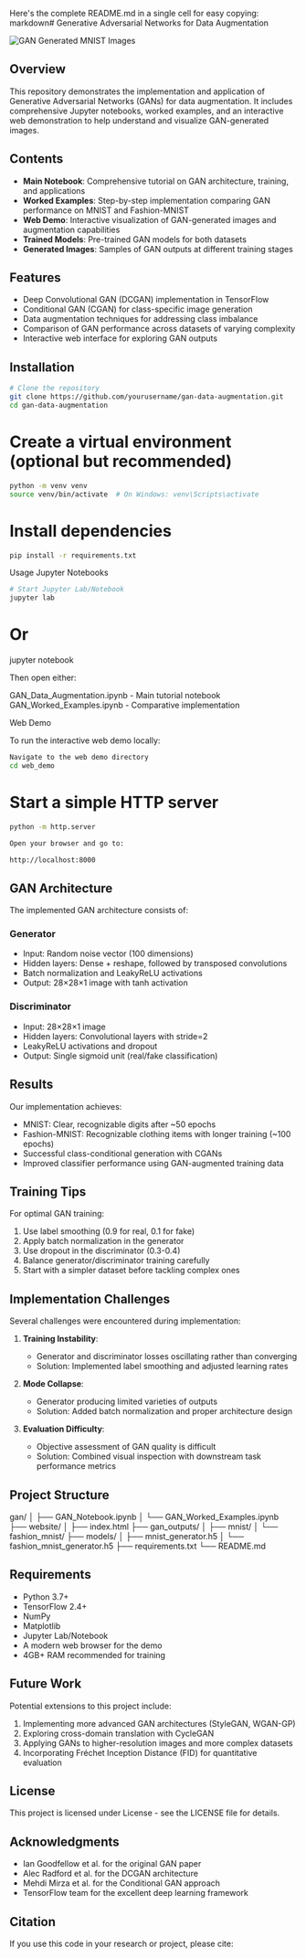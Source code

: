 Here's the complete README.md in a single cell for easy copying:
markdown# Generative Adversarial Networks for Data Augmentation

![GAN Generated MNIST Images](gan_outputs/final_samples.png)

## Overview

This repository demonstrates the implementation and application of Generative Adversarial Networks (GANs) for data augmentation. It includes comprehensive Jupyter notebooks, worked examples, and an interactive web demonstration to help understand and visualize GAN-generated images.

## Contents

- **Main Notebook**: Comprehensive tutorial on GAN architecture, training, and applications
- **Worked Examples**: Step-by-step implementation comparing GAN performance on MNIST and Fashion-MNIST
- **Web Demo**: Interactive visualization of GAN-generated images and augmentation capabilities
- **Trained Models**: Pre-trained GAN models for both datasets
- **Generated Images**: Samples of GAN outputs at different training stages

## Features

- Deep Convolutional GAN (DCGAN) implementation in TensorFlow
- Conditional GAN (CGAN) for class-specific image generation
- Data augmentation techniques for addressing class imbalance
- Comparison of GAN performance across datasets of varying complexity
- Interactive web interface for exploring GAN outputs

## Installation

```bash
# Clone the repository
git clone https://github.com/yourusername/gan-data-augmentation.git
cd gan-data-augmentation
```

# Create a virtual environment (optional but recommended)
```bash
python -m venv venv
source venv/bin/activate  # On Windows: venv\Scripts\activate
```

# Install dependencies
```bash
pip install -r requirements.txt
```

Usage
Jupyter Notebooks
```bash
# Start Jupyter Lab/Notebook
jupyter lab
```

# Or
jupyter notebook

Then open either:

GAN_Data_Augmentation.ipynb - Main tutorial notebook
GAN_Worked_Examples.ipynb - Comparative implementation

Web Demo


To run the interactive web demo locally:
```bash
Navigate to the web demo directory
cd web_demo
```

# Start a simple HTTP server
```bash
python -m http.server

Open your browser and go to:

http://localhost:8000

```


## GAN Architecture

The implemented GAN architecture consists of:

### Generator
- Input: Random noise vector (100 dimensions)
- Hidden layers: Dense + reshape, followed by transposed convolutions
- Batch normalization and LeakyReLU activations
- Output: 28×28×1 image with tanh activation

### Discriminator
- Input: 28×28×1 image
- Hidden layers: Convolutional layers with stride=2
- LeakyReLU activations and dropout
- Output: Single sigmoid unit (real/fake classification)

## Results

Our implementation achieves:

- MNIST: Clear, recognizable digits after ~50 epochs
- Fashion-MNIST: Recognizable clothing items with longer training (~100 epochs)
- Successful class-conditional generation with CGANs
- Improved classifier performance using GAN-augmented training data

## Training Tips

For optimal GAN training:

1. Use label smoothing (0.9 for real, 0.1 for fake)
2. Apply batch normalization in the generator
3. Use dropout in the discriminator (0.3-0.4)
4. Balance generator/discriminator training carefully
5. Start with a simpler dataset before tackling complex ones

## Implementation Challenges

Several challenges were encountered during implementation:

1. **Training Instability**:
   - Generator and discriminator losses oscillating rather than converging
   - Solution: Implemented label smoothing and adjusted learning rates

2. **Mode Collapse**:
   - Generator producing limited varieties of outputs
   - Solution: Added batch normalization and proper architecture design

3. **Evaluation Difficulty**:
   - Objective assessment of GAN quality is difficult
   - Solution: Combined visual inspection with downstream task performance metrics

## Project Structure

gan/
│   ├── GAN_Notebook.ipynb
│   └── GAN_Worked_Examples.ipynb
├── website/
│   ├── index.html
├── gan_outputs/
│   ├── mnist/
│   └── fashion_mnist/
├── models/
│   ├── mnist_generator.h5
│   └── fashion_mnist_generator.h5
├── requirements.txt
└── README.md

## Requirements

- Python 3.7+
- TensorFlow 2.4+
- NumPy
- Matplotlib
- Jupyter Lab/Notebook
- A modern web browser for the demo
- 4GB+ RAM recommended for training

## Future Work

Potential extensions to this project include:
1. Implementing more advanced GAN architectures (StyleGAN, WGAN-GP)
2. Exploring cross-domain translation with CycleGAN
3. Applying GANs to higher-resolution images and more complex datasets
4. Incorporating Fréchet Inception Distance (FID) for quantitative evaluation

## License

This project is licensed under License - see the LICENSE file for details.

## Acknowledgments

- Ian Goodfellow et al. for the original GAN paper
- Alec Radford et al. for the DCGAN architecture
- Mehdi Mirza et al. for the Conditional GAN approach
- TensorFlow team for the excellent deep learning framework

## Citation

If you use this code in your research or project, please cite:
